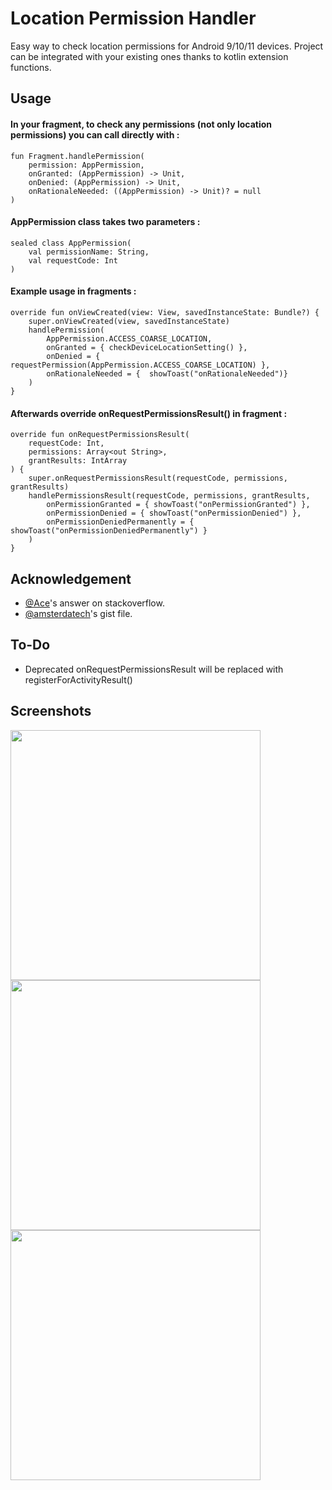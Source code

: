 
# Location Permission Handler

Easy way to check location permissions for Android 9/10/11 devices. Project can be integrated with your existing ones thanks to kotlin extension functions.





## Usage

#### In your fragment, to check any permissions (not only location permissions) you can call directly with :

```![#0a192f]http
fun Fragment.handlePermission(
    permission: AppPermission,
    onGranted: (AppPermission) -> Unit,
    onDenied: (AppPermission) -> Unit,
    onRationaleNeeded: ((AppPermission) -> Unit)? = null
)
```

#### AppPermission class takes two parameters :

```![#0a192f]http
sealed class AppPermission(
    val permissionName: String,
    val requestCode: Int
)
```

#### Example usage in fragments :

```![#0a192f]http
override fun onViewCreated(view: View, savedInstanceState: Bundle?) {
    super.onViewCreated(view, savedInstanceState)
    handlePermission(
        AppPermission.ACCESS_COARSE_LOCATION,
        onGranted = { checkDeviceLocationSetting() },
        onDenied = { requestPermission(AppPermission.ACCESS_COARSE_LOCATION) },
        onRationaleNeeded = {  showToast("onRationaleNeeded")}
    )
}
```

#### Afterwards override onRequestPermissionsResult() in fragment :

```![#0a192f]http
override fun onRequestPermissionsResult(
    requestCode: Int,
    permissions: Array<out String>,
    grantResults: IntArray
) {
    super.onRequestPermissionsResult(requestCode, permissions, grantResults)
    handlePermissionsResult(requestCode, permissions, grantResults,
        onPermissionGranted = { showToast("onPermissionGranted") },
        onPermissionDenied = { showToast("onPermissionDenied") },
        onPermissionDeniedPermanently = { showToast("onPermissionDeniedPermanently") }
    )
}
```

  
## Acknowledgement

- [@Ace](https://stackoverflow.com/a/66051728/8516127)'s answer on stackoverflow.
- [@amsterdatech](https://gist.github.com/amsterdatech/d2435828514c9f4efa12577926d0e5f0)'s gist file.

  
## To-Do

- Deprecated onRequestPermissionsResult will be replaced with registerForActivityResult()

  
## Screenshots

<a href="1"><img src="https://i.ibb.co/HYWB1Sp/location-1.png" align="left" height="400" ></a>
<a href="2"><img src="https://i.ibb.co/C7mKZkG/location-2.png" align="left" height="400" ></a>
<a href="3"><img src="https://i.ibb.co/MpKLLST/location-3.png" align="left" height="400" ></a>

  
